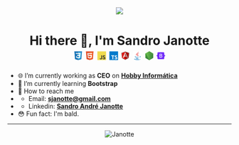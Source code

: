 <div align="center">
    <img src="https://imgur.com/nLKnnpW.png">
    <h1>
        Hi there 👋,  I'm Sandro Janotte<br>
        <img src="https://raw.githubusercontent.com/devicons/devicon/master/icons/css3/css3-original.svg" alt="css3"  width="20" height="20"/>
        <img src="https://raw.githubusercontent.com/devicons/devicon/master/icons/html5/html5-original.svg" alt="html5"  width="20" height="20"/>
        <img src="https://raw.githubusercontent.com/devicons/devicon/master/icons/javascript/javascript-original.svg" alt="javascript" width="20" height="20"/>
        <img src="https://raw.githubusercontent.com/devicons/devicon/master/icons/typescript/typescript-original.svg" alt="typescript" width="20" height="20">
        <img src="https://raw.githubusercontent.com/devicons/devicon/master/icons/angularjs/angularjs-original.svg" alt="angularjs" width="20" height="20">
        <img src="https://raw.githubusercontent.com/devicons/devicon/master/icons/java/java-original.svg" alt="java" width="20" height="20">
        <img src="https://raw.githubusercontent.com/devicons/devicon/master/icons/nodejs/nodejs-original.svg" alt="nodejs" width="20" height="20">
        <img src="https://raw.githubusercontent.com/devicons/devicon/master/icons/bootstrap/bootstrap-plain.svg" alt="bootstrap" width="20" height="20">
    </h1>
</div>


- :globe_with_meridians: I’m currently working as **CEO** on **[Hobby Informática](https://www.hobby.inf.br/)**
- :blue_book: I’m currently learning **Bootstrap**
- :postbox: How to reach me
- - Email: **sjanotte@gmail.com**
- - Linkedin: **[Sandro André Janotte](https://www.linkedin.com/in/sandro-andr%C3%A9-janotte-2b022450/)**
- :flushed: Fun fact: I'm bald.

---

<p align="center"><img src="https://github-readme-stats.vercel.app/api?username=Janotte&show_icons=true" alt="Janotte"/></p>

